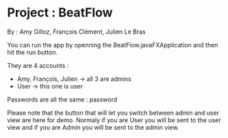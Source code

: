 # Project : BeatFlow

By : Amy Gilloz, François Clément, Julien Le Bras

You can run the app by openning the BeatFlow.javaFXApplication and then hit the run button.

They are 4 accounts :

- Amy, François, Julien -> all 3 are admins
- User -> this one is user

Passwords are all the same : password

Please note that the button that will let you switch between admin and user view are here for demo.
Normaly if you are User you will be sent to the user view and if you are Admin you will be sent to the admin view.
